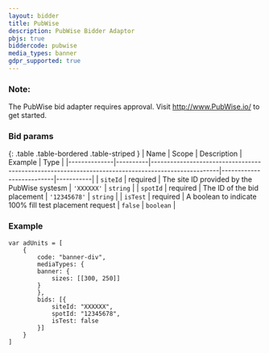 ```yaml
---
layout: bidder
title: PubWise
description: PubWise Bidder Adaptor
pbjs: true
biddercode: pubwise
media_types: banner
gdpr_supported: true
---
```


### Note:
The PubWise bid adapter requires approval. Visit http://www.PubWise.io/ to get started.

### Bid params

{: .table .table-bordered .table-striped }
| Name         | Scope    | Description                                                                                       | Example                  | Type      |
|--------------|----------|---------------------------------------------------------------------------------------------------|--------------------------|-----------|
| `siteId`     | required | The site ID provided by the PubWise systesm                                                       | `'XXXXXX'`               | `string`  |
| `spotId`     | required | The ID of the bid placement                                                                       | `'12345678'`             | `string`  |
| `isTest`     | required | A boolean to indicate 100% fill test placement request                                            | `false`                  | `boolean` |

### Example

```
var adUnits = [
    {
        code: "banner-div",
        mediaTypes: {
        banner: {
            sizes: [[300, 250]]
        }
        },
        bids: [{
            siteId: "XXXXXX",
            spotId: "12345678",
            isTest: false
        }]
    }
]
```
